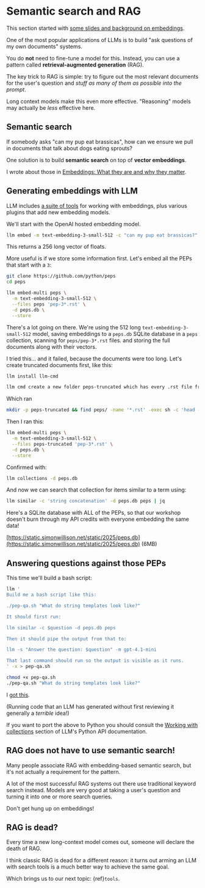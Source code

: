 # Semantic search and RAG

This section started with [some slides and background on embeddings](https://simonwillison.net/2025/May/15/building-on-llms/#llm-tutorial-intro.015.jpeg).

One of the most popular applications of LLMs is to build "ask questions of my own documents" systems.

You do **not** need to fine-tune a model for this. Instead, you can use a pattern called **retrieval-augmented generation** (RAG).

The key trick to RAG is simple: try to figure out the most relevant documents for the user's question and *stuff as many of them as possible into the prompt*.

Long context models make this even more effective. "Reasoning" models may actually be *less* effective here.

## Semantic search

If somebody asks "can my pup eat brassicas", how can we ensure we pull in documents that talk about dogs eating sprouts?

One solution is to build **semantic search** on top of **vector embeddings**.

I wrote about those in [Embeddings: What they are and why they matter](https://simonwillison.net/2023/Oct/23/embeddings/).

## Generating embeddings with LLM

LLM includes [a suite of tools](https://llm.datasette.io/en/latest/embeddings/index.html) for working with embeddings, plus various plugins that add new embedding models.

We'll start with the OpenAI hosted embedding model.

```bash
llm embed -m text-embedding-3-small-512 -c "can my pup eat brassicas?"
```
This returns a 256 long vector of floats.

More useful is if we store some information first. Let's embed all the PEPs that start with a `3`:
```bash
git clone https://github.com/python/peps
cd peps

llm embed-multi peps \
  -m text-embedding-3-small-512 \
  --files peps 'pep-3*.rst' \
  -d peps.db \
  --store
```
There's a lot going on there. We're using the 512 long `text-embedding-3-small-512` model, saving embeddings to a `peps.db` SQLite database in a `peps` collection, scanning for `peps/pep-3*.rst` files. and storing the full documents along with their vectors.

I tried this... and it failed, because the documents were too long. Let's create truncated documents first, like this:

```bash
llm install llm-cmd

llm cmd create a new folder peps-truncated which has every .rst file from peps/ in it but truncated to first 8000 characters
```
Which ran
```bash
mkdir -p peps-truncated && find peps/ -name '*.rst' -exec sh -c 'head -c 8000 "$1" > "peps-truncated/$(basename "$1")"' _ {} \;
```
Then I ran this:
```bash
llm embed-multi peps \
  -m text-embedding-3-small-512 \
  --files peps-truncated 'pep-3*.rst' \
  -d peps.db \
  --store
```
Confirmed with:
```bash
llm collections -d peps.db
```
And now we can search that collection for items similar to a term using:
```bash
llm similar -c 'string concatenation' -d peps.db peps | jq
```
Here's a SQLite database with ALL of the PEPs, so that our workshop doesn't burn through my API credits with everyone embedding the same data!

[https://static.simonwillison.net/static/2025/peps.db](https://static.simonwillison.net/static/2025/peps.db) (6MB)

## Answering questions against those PEPs

This time we'll build a bash script:

```bash
llm '
Build me a bash script like this:

./pep-qa.sh "What do string templates look like?"

It should first run:

llm similar -c $question -d peps.db peps

Then it should pipe the output from that to:

llm -s "Answer the question: $question" -m gpt-4.1-mini

That last command should run so the output is visible as it runs.
' -x > pep-qa.sh

chmod +x pep-qa.sh
./pep-qa.sh "What do string templates look like?"
```
I [got this](https://gist.github.com/simonw/d51086c71515d00130d076e97f2234be).

(Running code that an LLM has generated without first reviewing it generally a *terrible* idea!)

If you want to port the above to Python you should consult the [Working with collections](https://llm.datasette.io/en/latest/embeddings/python-api.html#working-with-collections) section of LLM's Python API documentation.

## RAG does not have to use semantic search!

Many people associate RAG with embedding-based semantic search, but it's not actually a requirement for the pattern.

A lot of the most successful RAG systems out there use traditional keyword search instead. Models are very good at taking a user's question and turning it into one or more search queries.

Don't get hung up on embeddings!

## RAG is dead?

Every time a new long-context model comes out, someone will declare the death of RAG.

I think classic RAG is dead for a different reason: it turns out arming an LLM with search tools is a much better way to achieve the same goal.

Which brings us to our next topic: {ref}`tools`.